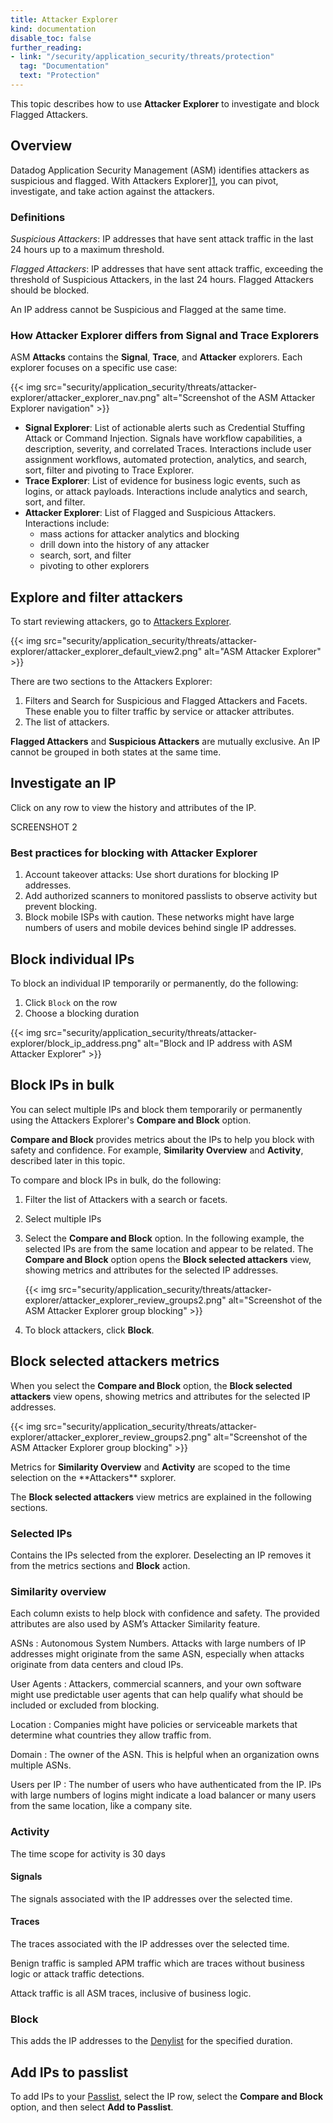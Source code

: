 ```yaml
---
title: Attacker Explorer
kind: documentation
disable_toc: false
further_reading:
- link: "/security/application_security/threats/protection"
  tag: "Documentation"
  text: "Protection"
---
```

 
This topic describes how to use **Attacker Explorer** to investigate and block Flagged Attackers.

## Overview

Datadog Application Security Management (ASM) identifies attackers as suspicious and flagged. With Attackers Explorer][1], you can pivot, investigate, and take action against the attackers. 


### Definitions
*Suspicious Attackers*: IP addresses that have sent attack traffic in the last 24 hours up to a maximum threshold.

*Flagged Attackers*: IP addresses that have sent attack traffic, exceeding the threshold of Suspicious Attackers, in the last 24 hours. Flagged Attackers should be blocked.

An IP address cannot be Suspicious and Flagged at the same time.

### How Attacker Explorer differs from Signal and Trace Explorers

ASM **Attacks** contains the **Signal**, **Trace**, and **Attacker** explorers. Each explorer focuses on a specific use case:

{{< img src="security/application_security/threats/attacker-explorer/attacker_explorer_nav.png" alt="Screenshot of the ASM Attacker Explorer navigation"  >}}

- **Signal Explorer**: List of actionable alerts such as Credential Stuffing Attack or Command Injection. Signals have workflow capabilities, a description, severity, and correlated Traces. Interactions include user assignment workflows, automated protection, analytics, and search, sort, filter and pivoting to Trace Explorer.
- **Trace Explorer**: List of evidence for business logic events, such as logins, or attack payloads. Interactions include analytics and search, sort, and filter.
- **Attacker Explorer**: List of Flagged and Suspicious Attackers. Interactions include: 
  - mass actions for attacker analytics and blocking
  - drill down into the history of any attacker
  - search, sort, and filter
  - pivoting to other explorers  


## Explore and filter attackers

To start reviewing attackers, go to [Attackers Explorer][1].

{{< img src="security/application_security/threats/attacker-explorer/attacker_explorer_default_view2.png" alt="ASM Attacker Explorer"  >}}

There are two sections to the Attackers Explorer:

1. Filters and Search for Suspicious and Flagged Attackers and Facets. These enable you to filter traffic by service or attacker attributes. 
2. The list of attackers.

<div class="alert alert-info"><strong>Flagged Attackers</strong> and <strong>Suspicious Attackers</strong> are mutually exclusive. An IP cannot be grouped in both states at the same time.</a></div>

## Investigate an IP
Click on any row to view the history and attributes of the IP.

SCREENSHOT 2

### Best practices for blocking with Attacker Explorer

1. Account takeover attacks: Use short durations for blocking IP addresses.
2. Add authorized scanners to monitored passlists to observe activity but prevent blocking.
3. Block mobile ISPs with caution. These networks might have large numbers of users and mobile devices behind single IP addresses.

## Block individual IPs

To block an individual IP temporarily or permanently, do the following:

1. Click `Block` on the row
2. Choose a blocking duration

{{< img src="security/application_security/threats/attacker-explorer/block_ip_address.png" alt="Block and IP address with ASM Attacker Explorer"  >}}

## Block IPs in bulk

You can select multiple IPs and block them temporarily or permanently using the Attackers Explorer's **Compare and Block** option. 

**Compare and Block** provides metrics about the IPs to help you block with safety and confidence. For example, **Similarity Overview** and **Activity**, described later in this topic.

To compare and block IPs in bulk, do the following:
1. Filter the list of Attackers with a search or facets.
2. Select multiple IPs
3. Select the **Compare and Block** option.
    In the following example, the selected IPs are from the same location and appear to be related. The **Compare and Block** option opens the **Block selected attackers** view, showing metrics and attributes for the selected IP addresses.

    {{< img src="security/application_security/threats/attacker-explorer/attacker_explorer_review_groups2.png" alt="Screenshot of the ASM Attacker Explorer group blocking"  >}}

4. To block attackers, click **Block**.

## Block selected attackers metrics

When you select the **Compare and Block** option, the **Block selected attackers** view opens, showing metrics and attributes for the selected IP addresses.

{{< img src="security/application_security/threats/attacker-explorer/attacker_explorer_review_groups2.png" alt="Screenshot of the ASM Attacker Explorer group blocking"  >}}

<div class="alert alert-info">Metrics for <strong>Similarity Overview</strong> and <strong>Activity</strong> are scoped to the time selection on the **Attackers** sxplorer.</a></div>

The **Block selected attackers** view metrics are explained in the following sections.

### Selected IPs

Contains the IPs selected from the explorer. Deselecting an IP removes it from the metrics sections and **Block** action.

### Similarity overview

Each column exists to help block with confidence and safety. The provided attributes are also used by ASM’s Attacker Similarity feature.

ASNs
: Autonomous System Numbers. Attacks with large numbers of IP addresses might originate from the same ASN, especially when attacks originate from data centers and cloud IPs.

User Agents
: Attackers, commercial scanners, and your own software might use predictable user agents that can help qualify what should be included or excluded from blocking.

Location
: Companies might have policies or serviceable markets that determine what countries they allow traffic from.

Domain
: The owner of the ASN. This is helpful when an organization owns multiple ASNs.

Users per IP
: The number of users who have authenticated from the IP. IPs with large numbers of logins might indicate a load balancer or many users from the same location, like a company site.

### Activity

The time scope for activity is 30 days

#### Signals

The signals associated with the IP addresses over the selected time.

#### Traces

The traces associated with the IP addresses over the selected time. 

Benign traffic is sampled APM traffic which are traces without business logic or attack traffic detections.

Attack traffic is all ASM traces, inclusive of business logic.

### Block

This adds the IP addresses to the [Denylist][2] for the specified duration.

## Add IPs to passlist

To add IPs to your [Passlist][3], select the IP row, select the **Compare and Block** option, and then select **Add to Passlist**.
 
[1]: https://app.datadoghq.com/security/appsec/attackers
[2]: https://app.datadoghq.com/security/appsec/denylist
[3]: https://app.datadoghq.com/security/appsec/passlist

